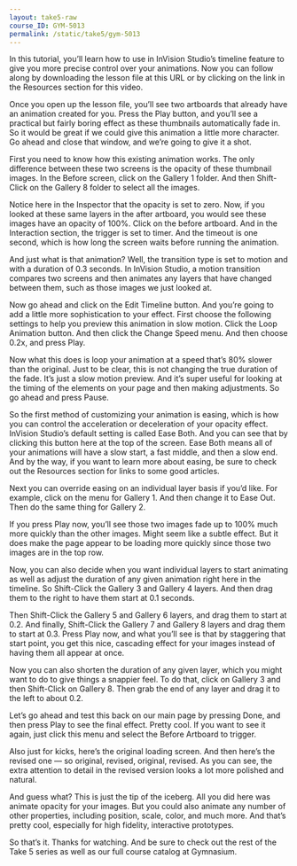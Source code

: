 ```yaml
---
layout: take5-raw
course_ID: GYM-5013
permalink: /static/take5/gym-5013
---
```


In this tutorial, you’ll learn how to use in InVision Studio’s timeline feature to give you more precise control over your animations. Now you can follow along by downloading the lesson file at this URL or by clicking on the link in the Resources section for this video.

Once you open up the lesson file, you’ll see two artboards that already have an animation created for you. Press the Play button, and you’ll see a practical but fairly boring effect as these thumbnails automatically fade in. So it would be great if we could give this animation a little more character. Go ahead and close that window, and we’re going to give it a shot.

First you need to know how this existing animation works. The only difference between these two screens is the opacity of these thumbnail images. In the Before screen, click on the Gallery 1 folder. And then Shift-Click on the Gallery 8 folder to select all the images.

Notice here in the Inspector that the opacity is set to zero. Now, if you looked at these same layers in the after artboard, you would see these images have an opacity of 100%. Click on the before artboard. And in the Interaction section, the trigger is set to timer. And the timeout is one second, which is how long the screen waits before running the animation.

And just what is that animation? Well, the transition type is set to motion and with a duration of 0.3 seconds. In InVision Studio, a motion transition compares two screens and then animates any layers that have changed between them, such as those images we just looked at.

Now go ahead and click on the Edit Timeline button. And you’re going to add a little more sophistication to your effect. First choose the following settings to help you preview this animation in slow motion. Click the Loop Animation button. And then click the Change Speed menu. And then choose 0.2x, and press Play.

Now what this does is loop your animation at a speed that’s 80% slower than the original. Just to be clear, this is not changing the true duration of the fade. It’s just a slow motion preview. And it’s super useful for looking at the timing of the elements on your page and then making adjustments. So go ahead and press Pause.

So the first method of customizing your animation is easing, which is how you can control the acceleration or deceleration of your opacity effect. InVision Studio’s default setting is called Ease Both. And you can see that by clicking this button here at the top of the screen. Ease Both means all of your animations will have a slow start, a fast middle, and then a slow end. And by the way, if you want to learn more about easing, be sure to check out the Resources section for links to some good articles.

Next you can override easing on an individual layer basis if you’d like. For example, click on the menu for Gallery 1. And then change it to Ease Out. Then do the same thing for Gallery 2.

If you press Play now, you’ll see those two images fade up to 100% much more quickly than the other images. Might seem like a subtle effect. But it does make the page appear to be loading more quickly since those two images are in the top row.

Now, you can also decide when you want individual layers to start animating as well as adjust the duration of any given animation right here in the timeline. So Shift-Click the Gallery 3 and Gallery 4 layers. And then drag them to the right to have them start at 0.1 seconds.

Then Shift-Click the Gallery 5 and Gallery 6 layers, and drag them to start at 0.2. And finally, Shift-Click the Gallery 7 and Gallery 8 layers and drag them to start at 0.3. Press Play now, and what you’ll see is that by staggering that start point, you get this nice, cascading effect for your images instead of having them all appear at once.

Now you can also shorten the duration of any given layer, which you might want to do to give things a snappier feel. To do that, click on Gallery 3 and then Shift-Click on Gallery 8. Then grab the end of any layer and drag it to the left to about 0.2.

Let’s go ahead and test this back on our main page by pressing Done, and then press Play to see the final effect. Pretty cool. If you want to see it again, just click this menu and select the Before Artboard to trigger.

Also just for kicks, here’s the original loading screen. And then here’s the revised one — so original, revised, original, revised. As you can see, the extra attention to detail in the revised version looks a lot more polished and natural.

And guess what? This is just the tip of the iceberg. All you did here was animate opacity for your images. But you could also animate any number of other properties, including position, scale, color, and much more. And that’s pretty cool, especially for high fidelity, interactive prototypes.

So that’s it. Thanks for watching. And be sure to check out the rest of the Take 5 series as well as our full course catalog at Gymnasium.
